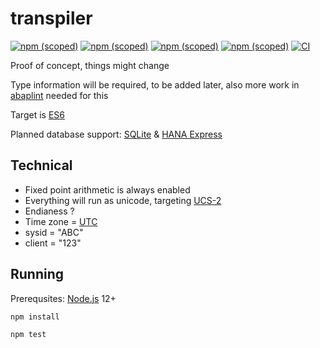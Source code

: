 # transpiler

[![npm (scoped)](https://img.shields.io/npm/v/@abaplint/runtime?label=%40abaplint%2Fruntime)](https://www.npmjs.com/package/@abaplint/runtime)
[![npm (scoped)](https://img.shields.io/npm/v/@abaplint/transpiler?label=%40abaplint%2Ftranspiler)](https://www.npmjs.com/package/@abaplint/transpiler)
[![npm (scoped)](https://img.shields.io/npm/v/@abaplint/transpiler-cli?label=%40abaplint%2Ftranspiler-cli)](https://www.npmjs.com/package/@abaplint/transpiler-cli)
[![npm (scoped)](https://img.shields.io/npm/v/@abaplint/abap-loader?label=%40abaplint%2Fabap-loader)](https://www.npmjs.com/package/@abaplint/abap-loader)
[![CI](https://github.com/abaplint/transpiler/workflows/CI/badge.svg)](https://github.com/abaplint/transpiler/actions)

Proof of concept, things might change

Type information will be required, to be added later, also more work in [abaplint](https://github.com/abaplint/abaplint) needed for this

Target is [ES6](http://es6-features.org)

Planned database support: [SQLite](https://www.sqlite.org) & [HANA Express](https://www.sap.com/cmp/td/sap-hana-express-edition.html)

## Technical
* Fixed point arithmetic is always enabled
* Everything will run as unicode, targeting [UCS-2](https://en.wikipedia.org/wiki/Universal_Coded_Character_Set)
* Endianess ?
* Time zone = [UTC](https://en.wikipedia.org/wiki/Coordinated_Universal_Time)
* sysid = "ABC"
* client = "123"

## Running

Prerequsites: [Node.js](https://nodejs.org/) 12+

`npm install`

`npm test`
